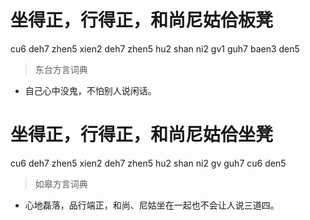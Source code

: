 # 坐得正，行得正，和尚尼姑佮板凳
cu6 deh7 zhen5 xien2 deh7 zhen5 hu2 shan ni2 gv1 guh7 baen3 den5
> 东台方言词典
- 自己心中没鬼，不怕别人说闲话。

# 坐得正，行得正，和尚尼姑佮坐凳
cu6 deh7 zhen5 xien2 deh7 zhen5 hu2 shan ni2 gv guh7 cu6 den5
> 如皋方言词典
- 心地磊落，品行端正，和尚、尼姑坐在一起也不会让人说三道四。
